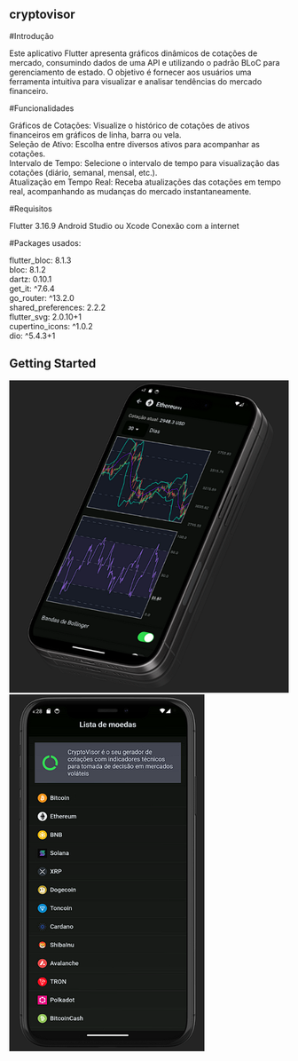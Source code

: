 ## cryptovisor

#Introdução

Este aplicativo Flutter apresenta gráficos dinâmicos de cotações de mercado, consumindo dados de uma API e utilizando o padrão BLoC para gerenciamento de estado. 
O objetivo é fornecer aos usuários uma ferramenta intuitiva para visualizar e analisar tendências do mercado financeiro.

#Funcionalidades

Gráficos de Cotações: Visualize o histórico de cotações de ativos financeiros em gráficos de linha, barra ou vela.<br/>
Seleção de Ativo: Escolha entre diversos ativos para acompanhar as cotações.<br/>
Intervalo de Tempo: Selecione o intervalo de tempo para visualização das cotações (diário, semanal, mensal, etc.).<br/>
Atualização em Tempo Real: Receba atualizações das cotações em tempo real, acompanhando as mudanças do mercado instantaneamente.

#Requisitos

Flutter 3.16.9
Android Studio ou Xcode
Conexão com a internet

#Packages usados:
  
  flutter_bloc: 8.1.3<br/>
  bloc: 8.1.2<br/>
  dartz: 0.10.1<br/>
  get_it: ^7.6.4<br/>
  go_router: ^13.2.0<br/>
  shared_preferences: 2.2.2<br/>
  flutter_svg: 2.0.10+1<br/>
  cupertino_icons: ^1.0.2<br/>
  dio: ^5.4.3+1<br/>

## Getting Started

![image](images/app_crypto_visor.png)
![image2](images/home_app_crypto_visor.png)

